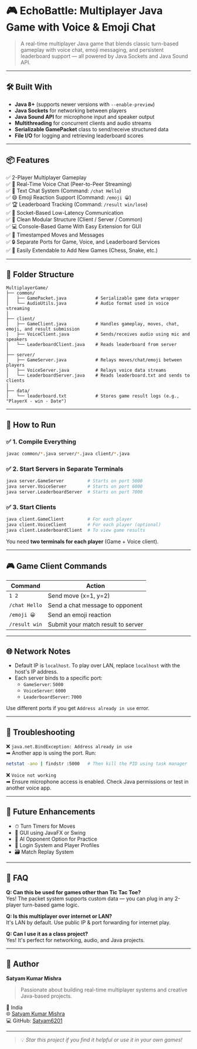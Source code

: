 # 🎮 EchoBattle: Multiplayer Java Game with Voice & Emoji Chat

> A real-time multiplayer Java game that blends classic turn-based gameplay with voice chat, emoji messaging, and persistent leaderboard support — all powered by Java Sockets and Java Sound API.

---

## 🛠 Built With
- **Java 8+** (supports newer versions with `--enable-preview`)
- **Java Sockets** for networking between players
- **Java Sound API** for microphone input and speaker output
- **Multithreading** for concurrent clients and audio streams
- **Serializable GamePacket** class to send/receive structured data
- **File I/O** for logging and retrieving leaderboard scores

---

## 📦 Features

✅ 2-Player Multiplayer Gameplay  
✅ 🎤 Real-Time Voice Chat (Peer-to-Peer Streaming)  
✅ 💬 Text Chat System (Command: `/chat Hello`)  
✅ 😄 Emoji Reaction Support (Command: `/emoji 😀`)  
✅ 🏆 Leaderboard Tracking (Command: `/result win/lose`)  
✅ 📡 Socket-Based Low-Latency Communication  
✅ 🧩 Clean Modular Structure (Client / Server / Common)  
✅ 💻 Console-Based Game With Easy Extension for GUI  
✅ 🔁 Timestamped Moves and Messages  
✅ 🔒 Separate Ports for Game, Voice, and Leaderboard Services  
✅ 🎯 Easily Extendable to Add New Games (Chess, Snake, etc.)

---

## 📁 Folder Structure
```
MultiplayerGame/
├── common/
│   ├── GamePacket.java           # Serializable game data wrapper
│   └── AudioUtils.java           # Audio format used in voice streaming
│
├── client/
│   ├── GameClient.java           # Handles gameplay, moves, chat, emoji, and result submission
│   ├── VoiceClient.java          # Sends/receives audio using mic and speakers
│   └── LeaderboardClient.java    # Reads leaderboard from server
│
├── server/
│   ├── GameServer.java           # Relays moves/chat/emoji between players
│   ├── VoiceServer.java          # Relays voice data streams
│   └── LeaderboardServer.java    # Reads leaderboard.txt and sends to clients
│
├── data/
│   └── leaderboard.txt           # Stores game result logs (e.g., "PlayerX - win - Date")
```

---

## 🚀 How to Run

### ✅ 1. Compile Everything
```bash
javac common/*.java server/*.java client/*.java
```

### ✅ 2. Start Servers in Separate Terminals
```bash
java server.GameServer         # Starts on port 5000
java server.VoiceServer        # Starts on port 6000
java server.LeaderboardServer  # Starts on port 7000
```

### ✅ 3. Start Clients
```bash
java client.GameClient         # For each player
java client.VoiceClient        # For each player (optional)
java client.LeaderboardClient  # To view game results
```

You need **two terminals for each player** (Game + Voice client).

---

## 🎮 Game Client Commands
| Command          | Action                              |
|------------------|-------------------------------------|
| `1 2`            | Send move (x=1, y=2)                 |
| `/chat Hello`    | Send a chat message to opponent     |
| `/emoji 😀`       | Send an emoji reaction              |
| `/result win`    | Submit your match result to server  |


---

## 🌐 Network Notes
- Default IP is `localhost`. To play over LAN, replace `localhost` with the host's IP address.
- Each server binds to a specific port:
  - `GameServer`: `5000`
  - `VoiceServer`: `6000`
  - `LeaderboardServer`: `7000`

Use different ports if you get `Address already in use` error.

---

## 🧪 Troubleshooting

❌ `java.net.BindException: Address already in use`  
➡ Another app is using the port. Run:
```bash
netstat -ano | findstr :5000   # Then kill the PID using task manager
```

❌ `Voice not working`  
➡ Ensure microphone access is enabled. Check Java permissions or test in another voice app.

---

## 📌 Future Enhancements
- ⏱ Turn Timers for Moves
- 🎨 GUI using JavaFX or Swing
- 🧠 AI Opponent Option for Practice
- 🔐 Login System and Player Profiles
- 🗃 Match Replay System

---

## 🙋 FAQ
**Q: Can this be used for games other than Tic Tac Toe?**  
Yes! The packet system supports custom data — you can plug in any 2-player turn-based game logic.

**Q: Is this multiplayer over internet or LAN?**  
It's LAN by default. Use public IP & port forwarding for internet play.

**Q: Can I use it as a class project?**  
Yes! It's perfect for networking, audio, and Java projects.

---

## 📧 Author
**Satyam Kumar Mishra**  
> Passionate about building real-time multiplayer systems and creative Java-based projects.

📍 India  
🌐 [Satyam Kumar Mishra](https://www.linkedin.com/in/satyam-kumar-mishra-9bb980291/)  
💻 GitHub: [Satyam6201](https://github.com/Satyam6201)

---

> 💡 *Star this project if you find it helpful or use it in your own games!*

